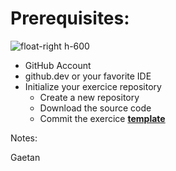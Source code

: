 <!-- .slide: -->

# Prerequisites:

![float-right h-600](./assets/images/exercice_repo_structure.png)

* GitHub Account
* github.dev or your favorite IDE
* Initialize your exercice repository
  * Create a new repository
  * Download the source code
  * Commit the exercice [**template**](https://github.com/sfeir-open-source/sfeir-school-github-actions/tree/main/steps/00-prerequisites)

Notes:

Gaetan
